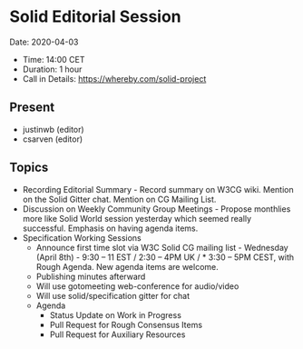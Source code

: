 # Solid Editorial Session

Date: 2020-04-03

* Time: 14:00 CET
* Duration: 1 hour
* Call in Details: https://whereby.com/solid-project

## Present

* justinwb (editor)
* csarven (editor)

## Topics

* Recording Editorial Summary - Record summary on W3CG wiki. Mention on the Solid Gitter chat. Mention on CG Mailing List.
* Discussion on Weekly Community Group Meetings - Propose monthlies more like Solid World session yesterday which seemed really successful. Emphasis on having agenda items.
* Specification Working Sessions
  *  Announce first time slot via W3C Solid CG mailing list - Wednesday (April 8th) - 9:30 – 11 EST / 2:30 – 4PM UK / * 3:30 – 5PM CEST, with Rough Agenda. New agenda items are welcome.
  * Publishing minutes afterward
  * Will use gotomeeting web-conference for audio/video
  * Will use solid/specification gitter for chat
  * Agenda
    * Status Update on Work in Progress
    * Pull Request for Rough Consensus Items
    * Pull Request for Auxiliary Resources

